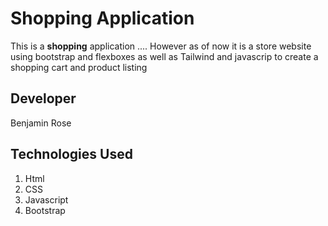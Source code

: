 # Shopping Application
This is a **shopping** application ....
However as of now it is a store website using bootstrap and flexboxes as well as Tailwind and javascrip to create a shopping cart and product listing
## Developer
Benjamin Rose
## Technologies Used
1. Html
2. CSS
3. Javascript
4. Bootstrap
